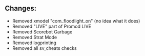 ## Changes:

- Removed xmodel "com_floodlight_on" (no idea what it does)
- Removed "LIVE" part of Promod LIVE
- Removed Scorebot Garbage
- Removed Strat Mode
- Removed logprinting
- Removed all sv_cheats checks